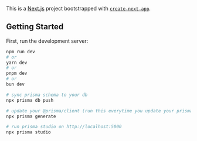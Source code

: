 This is a [Next.js](https://nextjs.org/) project bootstrapped with [`create-next-app`](https://github.com/vercel/next.js/tree/canary/packages/create-next-app).

## Getting Started

First, run the development server:

```bash
npm run dev
# or
yarn dev
# or
pnpm dev
# or
bun dev
```

```bash
# sync prisma schema to your db
npx prisma db push

# update your @prisma/client (run this everytime you update your prisma schema)
npx prisma generate

# run prisma studio on http://localhost:5000
npx prisma studio
```